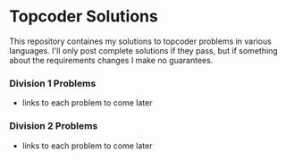 # Topcoder Solutions

This repository containes my solutions to topcoder problems in various languages. I'll only post complete solutions if they pass, but if something about the requirements changes I make no guarantees.

### Division 1 Problems
* links to each problem to come later

### Division 2 Problems
* links to each problem to come later